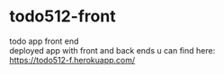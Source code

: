 # todo512-front
todo app front end
<br>
deployed app with front and back ends u can find here:
<br>
https://todo512-f.herokuapp.com/
